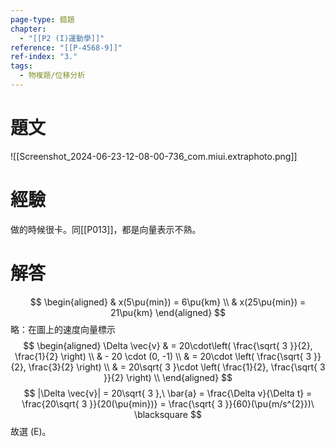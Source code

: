 ```yaml
---
page-type: 錯題
chapter:
  - "[[P2 (I)運動學]]"
reference: "[[P-4568-9]]"
ref-index: "3."
tags:
  - 物複題/位移分析
---
```

# 題文
![[Screenshot_2024-06-23-12-08-00-736_com.miui.extraphoto.png]]
# 經驗
做的時候很卡。同[[P013]]，都是向量表示不熟。
# 解答
$$
\begin{aligned}
 & x(5\pu{min}) = 6\pu{km} \\
 & x(25\pu{min}) = 21\pu{km}
\end{aligned}
$$
略：在圖上的速度向量標示
$$
\begin{aligned}
\Delta \vec{v}  & = 20\cdot\left( \frac{\sqrt{ 3 }}{2}, \frac{1}{2}  \right) \\
 & - 20 \cdot (0, -1) \\
 & = 20\cdot \left( \frac{\sqrt{ 3 }}{2}, \frac{3}{2} \right) \\
 & = 20\sqrt{ 3 }\cdot \left( \frac{1}{2}, \frac{\sqrt{ 3 }}{2} \right) \\
\end{aligned}
$$
$$
|\Delta \vec{v}| = 20\sqrt{ 3 },\ \bar{a} = \frac{\Delta v}{\Delta t} = \frac{20\sqrt{ 3 }}{20(\pu{min})} = \frac{\sqrt{ 3 }}{60}(\pu{m/s^{2}})\ \blacksquare
$$
故選 (E)。